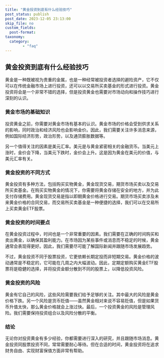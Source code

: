 ```yaml
---
title: "黄金投资到底有什么经验技巧"
post_status: publish
post_date: 2023-12-05 23:13:00
skip_file: no
custom_fields: 
  post-format: 
taxonomy:
  category:
        - "faq"
---
```


## 黄金投资到底有什么经验技巧

黄金是一种既被视为贵重的金属，也是一种经常被投资者选择的避险资产，它不仅可以在传统金融市场上进行投资，还可以以交易所买卖基金的形式进行投资。黄金投资将会是一个非常不错的选择，但是投资黄金也需要对市场动向和操作技巧进行深刻的认识。

### 黄金市场的基础知识

投资黄金之前，你需要对黄金市场有基本的认识。黄金市场的价格会受到供求关系的影响，同时政治和经济风险也会影响金价。因此，我们需要关注许多消息来源，例如国际经济形势，政治形势，以及通货膨胀数据等。

另一个值得关注的因素是美元汇率。美元是与黄金紧密相关的金融货币。当美元上涨时，金价会下降，当美元下跌时，金价会上升。这是因为黄金在美元的价值，与美元汇率有关。

### 黄金投资的不同方式

黄金投资有多种方法，包括购买实物黄金，黄金现货交易，期货市场买卖以及交易所买卖基金。在购买实物黄金的情况下，你需要将黄金存储在安全的地方，并为此支付存储费用。黄金现货交易是指以即期黄金价格进行交易。期货市场买卖涉及未来黄金价格的合同交易，而交易所买卖基金是一种便捷的选择，我们可以在交易所上买卖黄金ETF股票。

### 黄金投资的时间要点

在黄金投资过程中，时间也是一个非常重要的因素。我们需要在正确的时间购买和卖出黄金，以确保其盈利能力。在市场因为某些事件或消息而不稳定的时候，黄金通常会表现得更好。因此，我们需要尽可能了解国际新闻并跟随市场发展趋势。

不过，黄金投资不同于股票投资，它更依赖长期定投而非短期交易。黄金价格的波动通常是不稳定的，它可能在几周之内大幅波动。因此，定期定额购买黄金ETF股票将是稳健的选择，并将投资金额分散到不同的股票上，以降低投资风险。

### 黄金投资的风险

黄金有它自己的风险，这些风险需要我们给予足够的关注。其中最大的风险是黄金价格下跌。另一个风险是货币贬值——虽然黄金相对来说不容易贬值，但是如果货币升值太快，那么黄金价格就会上涨过快。最后，一个投资黄金的风险是管理风险。我们需要保持投资组合以及风险分散的平衡。

### 结论

无论你对投资黄金有多少经验，你都需要进行深入的研究，并且跟随市场消息。黄金投资同股票投资不同，常常需要耐心等待。但在合适的时间，黄金投资将在追求财务自由、实现财富保值方面非常有帮助。
